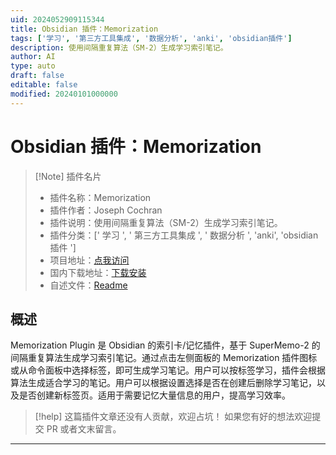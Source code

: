 ```yaml
---
uid: 2024052909115344
title: Obsidian 插件：Memorization
tags: ['学习', '第三方工具集成', '数据分析', 'anki', 'obsidian插件']
description: 使用间隔重复算法（SM-2）生成学习索引笔记。
author: AI
type: auto
draft: false
editable: false
modified: 20240101000000
---
```


# Obsidian 插件：Memorization

> [!Note] 插件名片
> - 插件名称：Memorization
> - 插件作者：Joseph Cochran
> - 插件说明：使用间隔重复算法（SM-2）生成学习索引笔记。
> - 插件分类：[' 学习 ', ' 第三方工具集成 ', ' 数据分析 ', 'anki', 'obsidian 插件 ']
> - 项目地址：[点我访问](https://github.com/nwindian/Memorization-Plugin)
> - 国内下载地址：[下载安装](https://pkmer.cn/products/plugin/pluginMarket/?memorization)
> - 自述文件：[Readme](https://ghproxy.net/https://raw.githubusercontent.com/nwindian/Memorization-Plugin/master/README.md)

## 概述

Memorization Plugin 是 Obsidian 的索引卡/记忆插件，基于 SuperMemo-2 的间隔重复算法生成学习索引笔记。通过点击左侧面板的 Memorization 插件图标或从命令面板中选择标签，即可生成学习笔记。用户可以按标签学习，插件会根据算法生成适合学习的笔记。用户可以根据设置选择是否在创建后删除学习笔记，以及是否创建新标签页。适用于需要记忆大量信息的用户，提高学习效率。

> [!help]
> 这篇插件文章还没有人贡献，欢迎占坑！
> 如果您有好的想法欢迎提交 PR 或者文末留言。

---



